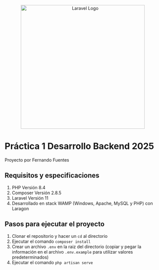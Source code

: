 <p align="center"><a href="https://laravel.com" target="_blank"><img src="https://raw.githubusercontent.com/laravel/art/master/logo-lockup/5%20SVG/2%20CMYK/1%20Full%20Color/laravel-logolockup-cmyk-red.svg" width="400" alt="Laravel Logo"></a></p>

# Práctica 1 Desarrollo Backend 2025
Proyecto por Fernando Fuentes

## Requisitos y especificaciones
1. PHP Versión 8.4
2. Composer Versión 2.8.5
3. Laravel Versión 11
4. Desarrollado en stack WAMP (Windows, Apache, MySQL y PHP) con Laragon

## Pasos para ejecutar el proyecto
1. Clonar el repositorio y hacer un `cd` al directorio
2. Ejecutar el comando `composer install`
3. Crear un archivo `.env` en la raiz del directorio (copiar y pegar la información en el archivo `.env.example` para utilizar valores predeterminados)
4. Ejecutar el comando `php artisan serve`